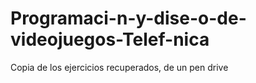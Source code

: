 # Programaci-n-y-dise-o-de-videojuegos-Telef-nica
Copia de los ejercicios recuperados, de un pen drive
